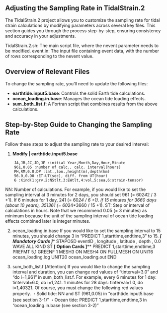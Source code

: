 ## Adjusting the Sampling Rate in TidalStrain.2

The TidalStrain.2 project allows you to customize the sampling rate for tidal strain calculations by modifying parameters across several key files. This section guides you through the process step-by-step, ensuring consistency and accuracy in your adjustments.

TidalStrain.2.sh: The main script file, where the nevent parameter needs to be modified.
event.in: The input file containing event data, with the number of rows corresponding to the nevent value.

## Overview of Relevant Files

To change the sampling rate, you’ll need to update the following files:

-  **earthtide.input5.base**: Controls the solid Earth tide calculations.
-  **ocean_loading.in.base**: Manages the ocean tide loading effects.
-  **sum_both_list.f**: A Fortran script that combines results from the above calculations.

## Step-by-Step Guide to Changing the Sampling Rate

Follow these steps to adjust the sampling rate to your desired interval:

1. **Modify | earthtide.input5.base**

```base
    JA,JB,JC,JD,JE :initial Year,Month,Day,Hour,Minute
    961,0.05 :number of calc., calc. interval(hours)
    PH,RM,0.0,DP :lat.,lon.,height(m),depth(km)
    56.0,0.D0 :ET-UT(sec), diff. from UT(hour)
    6 :Kind(1:grv,2:NStlt,3:EWtlt,4:vol,5:sea,6:strain-tensor)
```
NN: Number of calculations. For example, if you would like to set the sampling interval at 3 minutes for 2 days, you should set 961 (= 60*24*2 / 3 +1). If 6 minutes for 1 day, 241 (= 60*24 / 6 +1). If 15 minutes for 3660 days (about 10 years), 351361 (= 60*24*3660 / 15 +1).
ST: Step or interval of calculations in hours. Note that we recommend 0.05 (= 3 minutes) as minimum because the unit of the sampling interval of ocean tide loading effects combined later is integer minutes.




2. ocean_loading.in.base
If you would like to set the sampling interval to 15 minutes, you should change 3 in “PREDICT 1,starttime,endtime,3” to 15.
*********************[ Mandatory Cards ]**********************
STAPOSD eventID , longitude , latitude , depth , 0.0
WAVE ALL
KIND ST
**********************[ Option Cards ]************************
PREDICT 1,starttime,endtime,3
PREFMT 5,1
GREENF 1
MESH3 ON
MESH4 ON
FULLMESH ON
UNIT6 ocean_loading.log
UNIT20 ocean_loading.out
END

3. sum_both_list.f
[Attention]
If you would like to change the sampling interval and duration, you can change red values of “tinterval=3.0” and “do i=1,961” in sum_both_list.f.
For example, every 6 minutes for 1 day: tinterval=6.0, do i=1,241.
1 minutes for 28 days: tinterval=1.0, do i=1,40321.
Of course, you must change the following red values properly.
・Solid tide: NN and ST (961,0.05) in “earthtide.input5.base (see section 3-1)”
・Ocean tide: PREDICT 1,starttime,endtime,3 in “ocean_loading.in.base (see section 3-2)”

